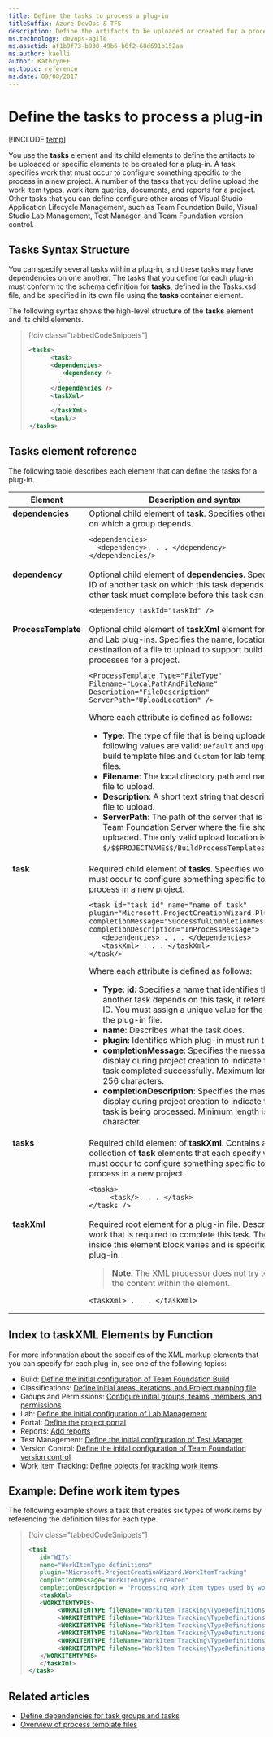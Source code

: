 ```yaml
---
title: Define the tasks to process a plug-in
titleSuffix: Azure DevOps & TFS
description: Define the artifacts to be uploaded or created for a process template plug-in for Team Foundation Server
ms.technology: devops-agile
ms.assetid: af1b9f73-b930-49b6-b6f2-68d691b152aa
ms.author: kaelli
author: KathrynEE
ms.topic: reference
ms.date: 09/08/2017
---
```


# Define the tasks to process a plug-in

[!INCLUDE [temp](../../includes/customization-phase-0-and-1-plus-version-header.md)]

<a name="top"></a>

You use the **tasks** element and its child elements to define the artifacts to be uploaded or specific elements to be created for a plug-in. A task specifies work that must occur to configure something specific to the process in a new project. A number of the tasks that you define upload the work item types, work item queries, documents, and reports for a project. Other tasks that you can define configure other areas of Visual Studio Application Lifecycle Management, such as Team Foundation Build, Visual Studio Lab Management, Test Manager, and Team Foundation version control.

<a name="syntax"></a>

## Tasks Syntax Structure

You can specify several tasks within a plug-in, and these tasks may have dependencies on one another. The tasks that you define for each plug-in must conform to the schema definition for **tasks**, defined in the Tasks.xsd file, and be specified in its own file using the **tasks** container element.

The following syntax shows the high-level structure of the **tasks** element and its child elements.

> [!div class="tabbedCodeSnippets"]
>
> ```XML
> <tasks>
>       <task>
>       <dependencies>
>          <dependency />
>         . . .
>       </dependencies />
>       <taskXml>
>         . . .
>       </taskXml>
>       <task/>
> </tasks>
> ```

<a name="elements"></a>

## Tasks element reference

The following table describes each element that can define the tasks for a plug-in.

<table>
<tr><th>Element</th><th>Description and syntax</th></tr>
<tbody valign="top">
<tr>
<td><strong>dependencies</strong></td>
<td>Optional child element of <strong>task</strong>. Specifies other groups on which a group depends.
<pre><code>&lt;dependencies&gt; 
  &lt;dependency&gt;. . . &lt;/dependency&gt;
&lt;/dependencies/&gt;
</code></pre>
</td>
</tr>
<tr><td><strong>dependency</strong></td>
<td>Optional child element of <strong>dependencies</strong>. Specifies the ID of another task on which this task depends. The other task must complete before this task can start.
<pre><code>&lt;dependency taskId="taskId" /&gt;
</code></pre>
</td>
</tr>

<tr><td><strong>ProcessTemplate</strong></td>
<td>Optional child element of <strong>taskXml</strong> element for the Build and Lab plug-ins. Specifies the name, location, and destination of a file to upload to support build processes for a project.
<pre><code>&lt;ProcessTemplate Type="FileType" Filename="LocalPathAndFileName" 
Description="FileDescription" ServerPath="UploadLocation" /&gt;
</code></pre>
<p>Where each attribute is defined as follows:</p>
<ul>
<li><strong>Type</strong>: The type of file that is being uploaded. The following values are valid: <code>Default</code> and <code>Upgrade</code> for build template files and <code>Custom</code> for lab template files.</li>
<li><strong>Filename</strong>: The local directory path and name of the file to upload.</li>
<li><strong>Description</strong>: A short text string that describes the file to upload.</li>
<li><strong>ServerPath</strong>: The path of the server that is running Team Foundation Server where the file should be uploaded. The only valid upload location is <code>$/$$PROJECTNAME$$/BuildProcessTemplates</code>.</li></ul>
</td>
</tr>

<tr><td><strong>task</strong></td>
<td>Required child element of <strong>tasks</strong>. Specifies work that must occur to configure something specific to the process in a new project.

<pre><code>&lt;task id="task id" name="name of task"     plugin="Microsoft.ProjectCreationWizard.PluginName" 
completionMessage="SuccessfulCompletionMessage"     
completionDescription="InProcessMessage"&gt;
   &lt;dependencies&gt; . . . &lt;/dependencies&gt;
   &lt;taskXml&gt; . . . &lt;/taskXml&gt;
&lt;/task/&gt;
</code></pre>
<p>Where each attribute is defined as follows:</p>
<ul>
<li><strong>Type</strong>: <strong>id</strong>: Specifies a name that identifies the task. If another task depends on this task, it references this ID. You must assign a unique value for the ID within the plug-in file.</li>
<li><strong>name</strong>: Describes what the task does.</li>
<li><strong>plugin</strong>: Identifies which plug-in must run this task.</li>
<li><strong>completionMessage</strong>: Specifies the message to display during project creation to indicate that the task completed successfully. Maximum length is 256 characters.</li>
<li><strong>completionDescription</strong>: Specifies the message to display during project creation to indicate that the task is being processed. Minimum length is 1 character.</li>
</ul>

</td>
</tr>

<tr><td><strong>tasks</strong></td>
<td>Required child element of <strong>taskXml</strong>. Contains a collection of <strong>task</strong> elements that each specify work that must occur to configure something specific to the process in a new project.
<pre><code>&lt;tasks&gt;
     &lt;task/&gt;. . . &lt;/task&gt;
&lt;/tasks /&gt;
</code></pre>
</td>
</tr>

<tr><td><strong>taskXml</strong></td>
<td>Required root element for a plug-in file. Describes the work that is required to complete this task. The XML inside this element block varies and is specific to each plug-in.
<blockquote><strong>Note:</strong> The XML processor does not try to validate the content within the element.
</blockquote>
<pre><code>&lt;taskXml&gt; . . . &lt;/taskXml&gt;
</code></pre>
</td>
</tr>
</tbody>
</table>

<a name="index"></a>

## Index to taskXML Elements by Function

For more information about the specifics of the XML markup elements that you can specify for each plug-in, see one of the following topics:

- Build: [Define the initial configuration of Team Foundation Build](define-initial-configuration-build.md)
- Classifications: [Define initial areas, iterations, and Project mapping file](define-classification-plug-in.md)
- Groups and Permissions: [Configure initial groups, teams, members, and permissions](configure-initial-groups-teams-members-permissions.md)
- Lab: [Define the initial configuration of Lab Management](define-initial-configuration-lab-management.md)
- Portal: [Define the project portal](define-project-portal-plug-in.md)
- Reports: [Add reports](add-reports-to-the-process-template.md)
- Test Management: [Define the initial configuration of Test Manager](define-initial-configuration-test-manager.md)
- Version Control: [Define the initial configuration of Team Foundation version control](define-initial-configuration-version-control.md)
- Work Item Tracking: [Define objects for tracking work items](define-objects-track-work-items-plug-in.md)

<a name="example"></a>

## Example: Define work item types

The following example shows a task that creates six types of work items by referencing the definition files for each type.

> [!div class="tabbedCodeSnippets"]
>
> ```XML
> <task
>    id="WITs"
>    name="WorkItemType definitions"
>    plugin="Microsoft.ProjectCreationWizard.WorkItemTracking"
>    completionMessage="WorkItemTypes created"
>    completionDescription = "Processing work item types used by work item tracking">
>    <taskXml>
>    <WORKITEMTYPES>
>         <WORKITEMTYPE fileName="WorkItem Tracking\TypeDefinitions\Bug.xml" />
>         <WORKITEMTYPE fileName="WorkItem Tracking\TypeDefinitions\SharedStep.xml" />
>         <WORKITEMTYPE fileName="WorkItem Tracking\TypeDefinitions\Task.xml" />
>         <WORKITEMTYPE fileName="WorkItem Tracking\TypeDefinitions\TestCase.xml" />
>         <WORKITEMTYPE fileName="WorkItem Tracking\TypeDefinitions\UserStory.xml" />
>         <WORKITEMTYPE fileName="WorkItem Tracking\TypeDefinitions\Issue.xml" />
>    </WORKITEMTYPES>
>    </taskXml>
> </task>
> ```

## Related articles

- [Define dependencies for task groups and tasks](define-dependencies-plug-ins-groups-tasks.md)
- [Overview of process template files](overview-process-template-files.md)
